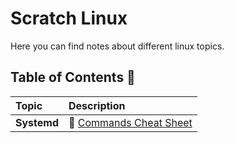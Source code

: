 # Scratch Linux

Here you can find notes about different linux topics.

## Table of Contents 📑
| Topic | Description |
| :--- | :--- |
| **Systemd** | 📌 [Commands Cheat Sheet](./systemd/README.md#commands-cheat-sheet) |





